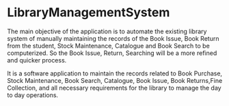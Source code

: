 # LibraryManagementSystem
The main objective of the application is to automate the existing library system of manually maintaining the records of the Book Issue, Book Return from the student, Stock Maintenance, Catalogue and Book Search to be computerized. So the Book Issue, Return, Searching will be a more refined and quicker process.

It is a software application to maintain the records related to Book Purchase, Stock Maintenance, Book Search, Catalogue, Book Issue, Book Returns,Fine Collection, and all necessary requirements for the library to manage the day to day operations.
